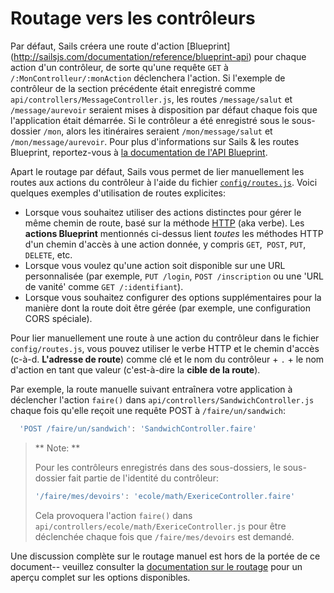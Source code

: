 # Routage vers les contrôleurs

Par défaut, Sails créera une route d'action [Blueprint] (http://sailsjs.com/documentation/reference/blueprint-api) pour chaque action d'un contrôleur, de sorte qu'une requête `GET` à `/:MonControlleur/:monAction` déclenchera l'action. Si l'exemple de contrôleur de la section précédente était enregistré comme `api/controllers/MessageController.js`, les routes `/message/salut` et `/message/aurevoir` seraient mises à disposition par défaut chaque fois que l'application était démarrée. Si le contrôleur a été enregistré sous le sous-dossier `/mon`, alors les itinéraires seraient `/mon/message/salut` et `/mon/message/aurevoir`. Pour plus d'informations sur Sails & les routes Blueprint, reportez-vous à [la documentation de l'API Blueprint](http://sailsjs.com/documentation/reference/blueprint-api).

Apart le routage par défaut, Sails vous permet de lier manuellement les routes aux actions du contrôleur à l'aide du fichier [`config/routes.js`](http://sailsjs.com/documentation/concepts/Routes). Voici quelques exemples d'utilisation de routes explicites:

+ Lorsque vous souhaitez utiliser des actions distinctes pour gérer le même chemin de route, basé sur la méthode [HTTP](http://www.w3.org/Protocols/rfc2616/rfc2616-sec9.html) (aka verbe). Les **actions Blueprint** mentionnés ci-dessus lient *toutes* les méthodes HTTP d'un chemin d'accès à une action donnée, y compris `GET`,` POST`, `PUT`,` DELETE`, etc.
+ Lorsque vous voulez qu'une action soit disponible sur une URL personnalisée (par exemple, `PUT /login`, `POST /inscription` ou une 'URL de vanité' comme `GET /:identifiant`).
+ Lorsque vous souhaitez configurer des options supplémentaires pour la manière dont la route doit être gérée (par exemple, une configuration CORS spéciale).

Pour lier manuellement une route à une action du contrôleur dans le fichier `config/routes.js`, vous pouvez utiliser le verbe HTTP et le chemin d'accès (c-à-d. **L'adresse de route**) comme clé et le nom du contrôleur + `.` + le nom d'action en tant que valeur (c'est-à-dire la **cible de la route**).

Par exemple, la route manuelle suivant entraînera votre application à déclencher l'action `faire()` dans `api/controllers/SandwichController.js` chaque fois qu'elle reçoit une requête POST à `/faire/un/sandwich`:

```js
  'POST /faire/un/sandwich': 'SandwichController.faire'
```


> ** Note: **
>
> Pour les contrôleurs enregistrés dans des sous-dossiers, le sous-dossier fait partie de l'identité du contrôleur:
>
> ```js
> '/faire/mes/devoirs': 'ecole/math/ExericeController.faire'
> ```
>
> Cela provoquera l'action `faire()` dans `api/controllers/ecole/math/ExericeController.js` pour être déclenchée chaque fois que `/faire/mes/devoirs` est demandé.

Une discussion complète sur le routage manuel est hors de la portée de ce document-- veuillez consulter la [documentation sur le routage](http://sailsjs.com/documentation/concepts/Routes) pour un aperçu complet sur les options disponibles.


<docmeta name="displayName" value="Routage vers les contrôleurs">
